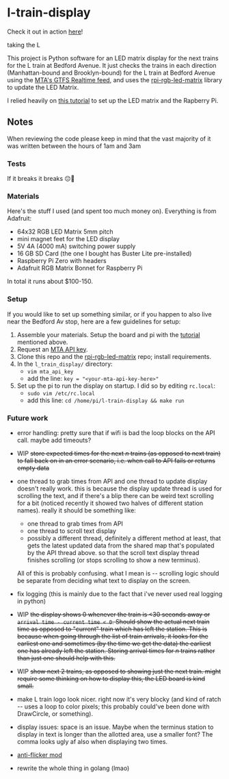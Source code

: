 # l-train-display
Check it out in action [here](https://photos.app.goo.gl/rtn8anErWDMFe5kMA)!

taking the L

This project is Python software for an LED matrix display for the next trains for the L train at Bedford Avenue.
It just checks the trains in each direction (Manhattan-bound and Brooklyn-bound) for the L train at Bedford Avenue using the [MTA's GTFS Realtime feed](https://api.mta.info/#/landing), and uses the [rpi-rgb-led-matrix](https://github.com/hzeller/rpi-rgb-led-matrix) library to update the LED Matrix.

I relied heavily on [this tutorial](https://howchoo.com/pi/raspberry-pi-led-matrix-panel) to set up the LED matrix and the Rapberry Pi.

## Notes
When reviewing the code please keep in mind that the vast majority of it was written between the hours of 1am and 3am

### Tests
If it breaks it breaks 😔🤟

### Materials
Here's the stuff I used (and spent too much money on). Everything is from Adafruit:
- 64x32 RGB LED Matrix 5mm pitch
- mini magnet feet for the LED display
- 5V 4A (4000 mA) switching power supply
- 16 GB SD Card (the one I bought has Buster Lite pre-installed)
- Raspberry Pi Zero with headers
- Adafruit RGB Matrix Bonnet for Raspberry Pi

In total it runs about $100-150.

### Setup
If you would like to set up something similar, or if you happen to also live near the Bedford Av stop, here are a few guidelines for setup:
1. Assemble your materials. Setup the board and pi with the [tutorial](https://howchoo.com/pi/raspberry-pi-led-matrix-panel) mentioned above.
2. Request an [MTA API key](https://api.mta.info/#/landing).
3. Clone this repo and the [rpi-rgb-led-matrix](https://github.com/hzeller/rpi-rgb-led-matrix) repo; install requirements.
4. In the `l_train_display/` directory:
    - `vim mta_api_key`
    - add the line: `key = "<your-mta-api-key-here>"`
5. Set up the pi to run the display on startup. I did so by editing `rc.local`:
    - `sudo vim /etc/rc.local`
    - add this line: `cd /home/pi/l-train-display && make run`

### Future work
- error handling: pretty sure that if wifi is bad the loop blocks on the API call. maybe add timeouts?
- WIP ~~store expected times for the next _n_ trains (as opposed to next train) to fall back on in an error scenario, i.e. when call to API fails or returns empty data~~
- one thread to grab times from API and one thread to update display doesn't really work. this is because the display update thread is used for scrolling the text, and if there's a blip there can be weird text scrolling for a bit (noticed recently it showed two halves of different station names). really it should be something like:
    * one thread to grab times from API
    * one thread to scroll text display
    * possibly a different thread, definitely a different method at least, that gets the latest updated data from the shared map that's populated by the API thread above. so that the scroll text display thread finishes scrolling (or stops scrolling to show a new terminus).
   
  All of this is probably confusing. what I mean is -- scrolling logic should be separate from deciding what text to display on the screen.
- fix logging (this is mainly due to the fact that i've never used real logging in python)
- WIP ~~the display shows 0 whenever the train is <30 seconds away or `arrival time - current time < 0`. Should show the actual next train time as opposed to "current" train which has left the station. This is because when going through the list of train arrivals, it looks for the earliest one and sometimes (by the time we get the data) the earliest one has already left the station. Storing arrival times for _n_ trains rather than just one should help with this.~~
- WIP ~~show next 2 trains, as opposed to showing just the next train. might require some thinking on how to display this, the LED board is kind small.~~
- make L train logo look nicer. right now it's very blocky (and kind of ratch -- uses a loop to color pixels; this probably could've been done with DrawCircle, or something).
- display issues: space is an issue. Maybe when the terminus station to display in text is longer than the allotted area, use a smaller font? The comma looks ugly af also when displaying two times.
- [anti-flicker mod](https://learn.adafruit.com/adafruit-rgb-matrix-bonnet-for-raspberry-pi/driving-matrices#step-2995409)
- rewrite the whole thing in golang (lmao)
